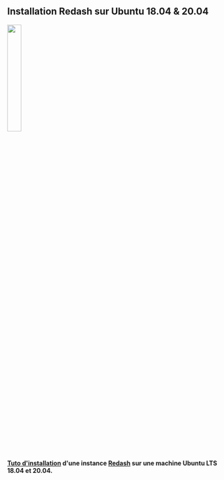 ## Installation Redash sur Ubuntu 18.04 & 20.04

<img src="https://raw.githubusercontent.com/ofbwebmaps/logos_4_maps/main/redash/images/redash.png"  width=25% >

#### [Tuto d'installation](https://github.com/ofbwebmaps/logos_4_maps/blob/main/redash/tuto-instal-redash.md) d'une instance [Redash](https://redash.io/) sur une machine Ubuntu LTS 18.04 et 20.04.
